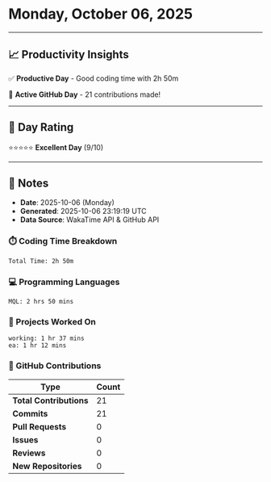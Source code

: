 # Monday, October 06, 2025

---

## 📈 Productivity Insights

✅ **Productive Day** - Good coding time with 2h 50m

🚀 **Active GitHub Day** - 21 contributions made!

---

## 🎯 Day Rating

⭐⭐⭐⭐⭐ **Excellent Day** (9/10)

---

## 📝 Notes

- **Date**: 2025-10-06 (Monday)
- **Generated**: 2025-10-06 23:19:19 UTC
- **Data Source**: WakaTime API & GitHub API


### ⏱️ Coding Time Breakdown

```
Total Time: 2h 50m
```

### 💻 Programming Languages

```
MQL: 2 hrs 50 mins
```

### 📂 Projects Worked On

```
working: 1 hr 37 mins
ea: 1 hr 12 mins

```


### 🐙 GitHub Contributions

| Type | Count |
|------|-------|
| **Total Contributions** | 21 |
| **Commits** | 21 |
| **Pull Requests** | 0 |
| **Issues** | 0 |
| **Reviews** | 0 |
| **New Repositories** | 0 |


